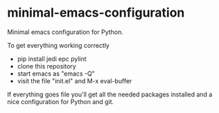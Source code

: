minimal-emacs-configuration
===========================

Minimal emacs configuration for Python.

To get everything working correctly
- pip install jedi epc pylint
- clone this repository
- start emacs as "emacs -Q"
- visit the file "init.el" and M-x eval-buffer

If everything goes file you'll get all the needed packages installed and a nice configuration for Python and git.
